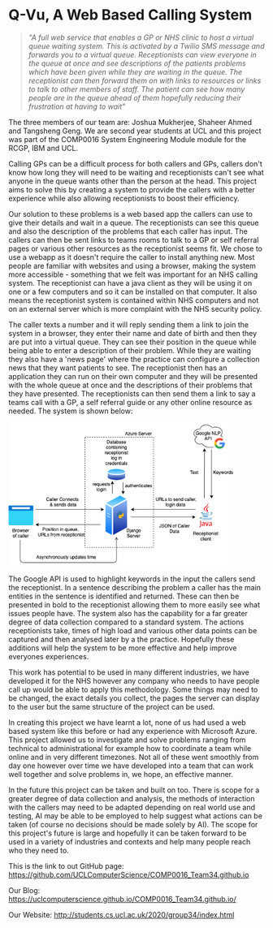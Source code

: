 # Q-Vu, A Web Based Calling System

> *"*A full web service that enables a GP or NHS clinic to host a virtual queue waiting system. This is activated by a Twilio SMS message and forwards you to a virtual queue. Receptionists can view everyone in the queue at once and see descriptions of the patients problems which have been given while they are waiting in the queue. The receptionist can then forward them on with links to resources or links to talk to other members of staff. The patient can see how many people are in the queue ahead of them hopefully reducing their frustration at having to wait*"*

The three members of our team are: Joshua Mukherjee, Shaheer Ahmed and Tangsheng Geng. We are second year students at UCL and this project was part of the COMP0016 System Engineering Module module for the RCGP, IBM and UCL. 

Calling GPs can be a difficult process for both callers and GPs, callers don't know how long they will need to be waiting and receptionists can't see what anyone in the queue wants other than the person at the head. This project aims to solve this by creating a system to provide the callers with a better experience while also allowing receptionists to boost their efficiency.

Our solution to these problems is a web based app the callers can use to give their details and wait in a queue. The receptionists can see this queue and also the description of the problems that each caller has input. The callers can then be sent links to teams rooms to talk to a GP or self referral pages or various other resources as the receptionist seems fit. We chose to use a webapp as it doesn't require the caller to install anything new. Most people are familiar with websites and using a browser, making the system more accessible - something that we felt was important for an NHS calling system. The receptionist can have a java client as they will be using it on one or a few computers and so it can be installed on that computer. It also means the receptionist system is contained within NHS computers and not on an external server which is more complaint with the NHS security policy. 

The caller texts a number and it will reply sending them a link to join the system in a browser, they enter their name and date of birth and then they are put into a virtual queue. They can see their position in the queue while being able to enter a description of their problem. While they are waiting they also have a 'news page' where the practice can configure a collection news that they want patients to see. The receptionist then has an application they can run on their own computer and they will be presented with the whole queue at once and the descriptions of their problems that they have presented. The receptionists can then send them a link to say a teams call with a GP, a self referral guide or any other online resource as needed. The system is shown below:

<img src="System.png" alt="z" style="zoom:75%;" />



The Google API is used to highlight keywords in the input the callers send the receptionist. In a sentence describing the problem a caller has the main entities in the sentence is identified and returned. These can then be presented in bold to the receptionist allowing them to more easily see what issues people have. The system also has the capability for a far greater degree of data collection compared to a standard system. The actions receptionists take, times of high load and various other data points can be captured and then analysed later by a the practice. Hopefully these additions will help the system to be more effective and help improve everyones experiences.

This work has potential to be used in many different industries, we have developed it for the NHS however any company who needs to have people call up would be able to apply this methodology. Some things may need to be changed, the exact details you collect, the pages the server can display to the user but the same structure of the project can be used.

In creating this project we have learnt a lot, none of us had used a web based system like this before or had any experience with Microsoft Azure. This project allowed us to investigate and solve problems ranging from technical to administrational for example how to coordinate a team while online and in very different timezones. Not all of these went smoothly from day one however over time we have developed into a team that can work well together and solve problems in, we hope, an effective manner. 

In the future this project can be taken and built on too. There is scope for a greater degree of data collection and analysis, the methods of interaction with the callers may need to be adapted depending on real world use and testing, AI may be able to be employed to help suggest what actions can be taken (of course no decisions should be made solely by AI). The scope for this project's future is large and hopefully it can be taken forward to be used in a variety of industries and contexts and help many people reach who they need to. 

This is the link to out GitHub page: https://github.com/UCLComputerScience/COMP0016_Team34.github.io

Our Blog: https://uclcomputerscience.github.io/COMP0016_Team34.github.io/

Our Website: http://students.cs.ucl.ac.uk/2020/group34/index.html